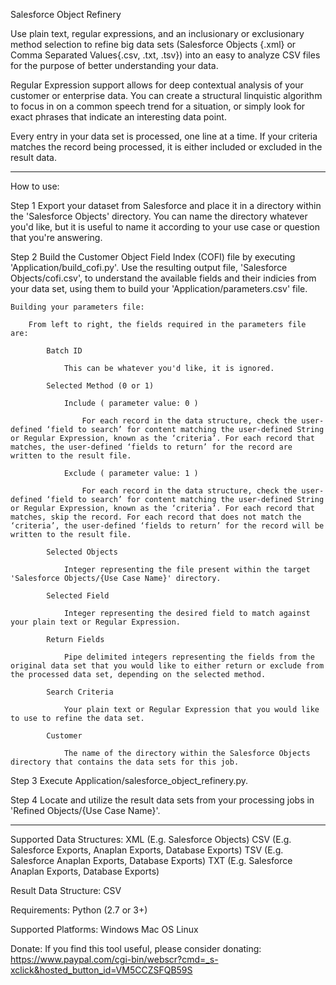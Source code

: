 Salesforce Object Refinery

Use plain text, regular expressions, and an inclusionary or exclusionary method selection to refine big data sets (Salesforce Objects {.xml} or Comma Separated Values{.csv, .txt, .tsv}) into an easy to analyze CSV files for the purpose of better understanding your data. 

Regular Expression support allows for deep contextual analysis of your customer or enterprise data. You can create a structural linquistic algorithm to focus in on a common speech trend for a situation, or simply look for exact phrases that indicate an interesting data point.

Every entry in your data set is processed, one line at a time. If your criteria matches the record being processed, it is either included or excluded in the result data. 

---

How to use:

Step 1 
Export your dataset from Salesforce and place it in a directory within the 'Salesforce Objects' directory. You can name the directory whatever you'd like, but it is useful to name it according to your use case or question that you're answering. 

Step 2
Build the Customer Object Field Index (COFI) file by executing 'Application/build_cofi.py'. Use the resulting output file, 'Salesforce Objects/cofi.csv', to understand the available fields and their indicies from your data set, using them to build your 'Application/parameters.csv' file.

    Building your parameters file:

        From left to right, the fields required in the parameters file are:

            Batch ID 
                
                This can be whatever you'd like, it is ignored.

            Selected Method (0 or 1)

                Include ( parameter value: 0 )

                    For each record in the data structure, check the user-defined ‘field to search’ for content matching the user-defined String or Regular Expression, known as the ‘criteria’. For each record that matches, the user-defined ‘fields to return’ for the record are written to the result file. 

                Exclude ( parameter value: 1 )

                    For each record in the data structure, check the user-defined ‘field to search’ for content matching the user-defined String or Regular Expression, known as the ‘criteria’. For each record that matches, skip the record. For each record that does not match the ‘criteria’, the user-defined ‘fields to return’ for the record will be written to the result file. 

            Selected Objects

                Integer representing the file present within the target 'Salesforce Objects/{Use Case Name}' directory.

            Selected Field

                Integer representing the desired field to match against your plain text or Regular Expression.

            Return Fields

                Pipe delimited integers representing the fields from the original data set that you would like to either return or exclude from the processed data set, depending on the selected method.

            Search Criteria

                Your plain text or Regular Expression that you would like to use to refine the data set.

            Customer

                The name of the directory within the Salesforce Objects directory that contains the data sets for this job.

Step 3
Execute Application/salesforce_object_refinery.py.

Step 4
Locate and utilize the result data sets from your processing jobs in 'Refined Objects/{Use Case Name}'.

---

Supported Data Structures:
XML (E.g. Salesforce Objects)
CSV (E.g. Salesforce Exports, Anaplan Exports, Database Exports)
TSV (E.g. Salesforce Anaplan Exports, Database Exports)
TXT (E.g. Salesforce Anaplan Exports, Database Exports)

Result Data Structure:
CSV

Requirements:
Python (2.7 or 3+)

Supported Platforms:
Windows
Mac OS
Linux

Donate:
If you find this tool useful, please consider donating: https://www.paypal.com/cgi-bin/webscr?cmd=_s-xclick&hosted_button_id=VM5CCZSFQB59S
